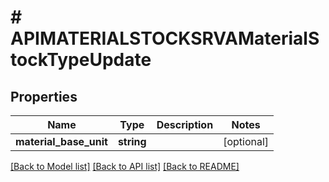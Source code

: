 # # APIMATERIALSTOCKSRVAMaterialStockTypeUpdate

## Properties

Name | Type | Description | Notes
------------ | ------------- | ------------- | -------------
**material_base_unit** | **string** |  | [optional]

[[Back to Model list]](../../README.md#models) [[Back to API list]](../../README.md#endpoints) [[Back to README]](../../README.md)
